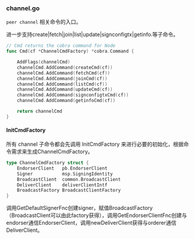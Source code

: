 ### channel.go

`peer channel` 相关命令的入口。

进一步支持create\|fetch\|join\|list\|update\|signconfigtx\|getinfo.等子命令。

```go
// Cmd returns the cobra command for Node
func Cmd(cf *ChannelCmdFactory) *cobra.Command {

    AddFlags(channelCmd)
    channelCmd.AddCommand(createCmd(cf))
    channelCmd.AddCommand(fetchCmd(cf))
    channelCmd.AddCommand(joinCmd(cf))
    channelCmd.AddCommand(listCmd(cf))
    channelCmd.AddCommand(updateCmd(cf))
    channelCmd.AddCommand(signconfigtxCmd(cf))
    channelCmd.AddCommand(getinfoCmd(cf))

    return channelCmd
}
```

#### InitCmdFactory

所有 channel 子命令都会先调用 InitCmdFactory 来进行必要的初始化，根据命令需求来生成ChannelCmdFactory。

```go
type ChannelCmdFactory struct {
    EndorserClient   pb.EndorserClient
    Signer           msp.SigningIdentity
    BroadcastClient  common.BroadcastClient
    DeliverClient    deliverClientIntf
    BroadcastFactory BroadcastClientFactory
}
```

调用GetDefaultSignerFnc创建signer，赋值BroadcastFactory（BroadcastClient可以由此factory获得），调用GetEndorserClientFnc创建与endorser通信EndorserClient，调用newDeliverClient获得与orderer通信DeliverClient。

